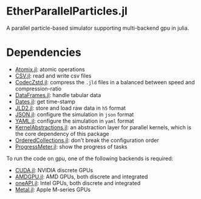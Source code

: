 # EtherParallelParticles.jl
A parallel particle-based simulator supporting multi-backend gpu in julia.

# Dependencies

- [Atomix.jl](https://github.com/JuliaConcurrent/Atomix.jl): atomic operations
- [CSV.jl](https://github.com/JuliaData/CSV.jl): read and write csv files
- [CodecZstd.jl](https://github.com/JuliaIO/CodecZstd.jl): compress the `.jld` files in a balanced between speed and compression-ratio
- [DataFrames.jl](https://github.com/JuliaData/DataFrames.jl): handle tabular data
- [Dates.jl](https://docs.julialang.org/en/v1/stdlib/Dates/#:~:text=The%20Dates%20module%20provides%20two%20types%20for%20working,respectively%3B%20both%20are%20subtypes%20of%20the%20abstract%20TimeType.): get time-stamp
- [JLD2.jl](https://github.com/JuliaIO/JLD2.jl): store and load raw data in `h5` format
- [JSON.jl](https://github.com/JuliaIO/JSON.jl): configure the simulation in `json` format
- [YAML.jl](https://github.com/JuliaData/YAML.jl): configure the simulation in `yaml` format
- [KernelAbstractions.jl](https://github.com/JuliaGPU/KernelAbstractions.jl): an abstraction layer for parallel kernels, which is the core dependency of this package
- [OrderedCollections.jl](https://github.com/JuliaCollections/OrderedCollections.jl): don't break the configuration order
- [ProgressMeter.jl](https://github.com/timholy/ProgressMeter.jl): show the progress of tasks

To run the code on gpu, one of the following backends is required:

- [CUDA.jl](https://github.com/JuliaGPU/CUDA.jl): NVIDIA discrete GPUs
- [AMDGPU.jl](https://github.com/JuliaGPU/AMDGPU.jl): AMD GPUs, both discrete and integrated
- [oneAPI.jl](https://github.com/JuliaGPU/oneAPI.jl): Intel GPUs, both discrete and integrated
- [Metal.jl](https://github.com/JuliaGPU/Metal.jl): Apple M-series GPUs
